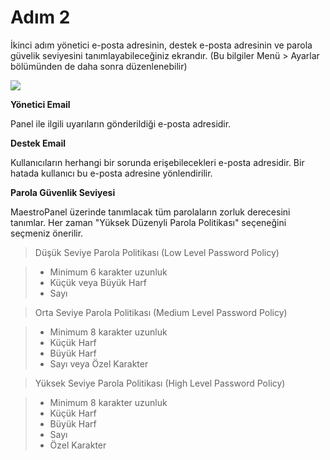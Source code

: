 # Adım 2


İkinci adım yönetici e-posta adresinin, destek e-posta adresinin ve parola güvelik seviyesini tanımlayabileceğiniz ekrandır. (Bu bilgiler Menü > Ayarlar bölümünden de daha sonra düzenlenebilir)

![](https://lh4.googleusercontent.com/fN5n3PzUznBO7KdbSUCz-_Ol6-h-tWjWjADhz6IfBBA--H28FYUXcF0cl_c-fgUUumoOyDpVMktt_PnlgBHhLY8NdXJdlsJlvINmsZ8OHZ1078dprl9nHeXiUQIc4m4ZQA)


**Yönetici Email**

Panel ile ilgili uyarıların gönderildiği e-posta adresidir.

**Destek Email**

Kullanıcıların herhangi bir sorunda erişebilecekleri e-posta adresidir. Bir hatada kullanıcı bu e-posta adresine yönlendirilir.

**Parola Güvenlik Seviyesi**

MaestroPanel üzerinde tanımlacak tüm parolaların zorluk derecesini tanımlar. Her zaman "Yüksek Düzenyli Parola Politikası" seçeneğini seçmeniz önerilir.

> Düşük Seviye Parola Politikası (Low Level Password Policy)

> * Minimum 6 karakter uzunluk
> * Küçük veya Büyük Harf
> * Sayı

> Orta Seviye Parola Politikası (Medium Level Password Policy)

> * Minimum 8 karakter uzunluk
> * Küçük Harf
> * Büyük Harf
> * Sayı veya Özel Karakter

> Yüksek Seviye Parola Politikası (High Level Password Policy)

> * Minimum 8 karakter uzunluk
> * Küçük Harf
> * Büyük Harf
> * Sayı
> * Özel Karakter



